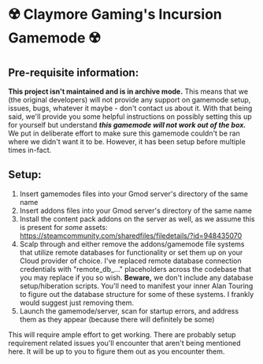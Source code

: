 # ☢️ Claymore Gaming's Incursion Gamemode ☢️
## Pre-requisite information:
**This project isn't maintained and is in archive mode.** This means that we (the original developers) will not provide any support on gamemode setup, issues, bugs, whatever it maybe - don't contact us about it. With that being said, we'll provide you some helpful instructions on possibly setting this up for yourself but understand _**this gamemode will not work out of the box.**_ We put in deliberate effort to make sure this gamemode couldn't be ran where we didn't want it to be. However, it has been setup before multiple times in-fact.
## Setup:
1. Insert gamemodes files into your Gmod server's directory of the same name
2. Insert addons files into your Gmod server's directory of the same name
3. Install the content pack addons on the server as well, as we assume this is present for _some_ assets:
   https://steamcommunity.com/sharedfiles/filedetails/?id=948435070
4. Scalp through and either remove the addons/gamemode file systems that utilize remote databases for functionality or set them up on your Cloud provider of choice.
I've replaced remote database connection credentials with "remote_db_..." placeholders across the codebase that you may replace if you so wish. **Beware,** we don't include any database setup/hiberation scripts. You'll need to manifest your inner Alan Touring to figure out the database structure for some of these systems. I frankly would suggest just removing them.
5. Launch the gamemode/server, scan for startup errors, and address them as they appear (because there will definitely be some)

This will require ample effort to get working. There are probably setup requirement related issues you'll encounter that aren't being mentioned here. It will be up to you to figure them out as you encounter them.